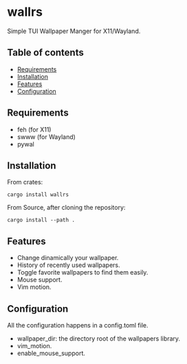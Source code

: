 # wallrs
Simple TUI Wallpaper Manger for X11/Wayland.

## Table of contents
* [Requirements](#requirements)
* [Installation](#installation)
* [Features](#features)
* [Configuration](#configuration)

## Requirements

- feh (for X11)
- swww (for Wayland)
- pywal

## Installation

From crates: 
```
cargo install wallrs
```

From Source, after cloning the repository:
```
cargo install --path .
```

## Features

- Change dinamically your wallpaper.
- History of recently used wallpapers.
- Toggle favorite wallpapers to find them easily.
- Mouse support.
- Vim motion.

## Configuration

All the configuration happens in a config.toml file.

- wallpaper_dir: the directory root of the wallpapers library.
- vim_motion.
- enable_mouse_support.
